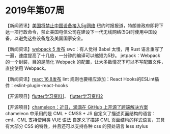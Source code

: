 # 2019年第07周

【新闻资讯】[美国将禁止中国设备接入5g网络](https://www.solidot.org/story?sid=59563)
纽约时报报道，特朗普政府即将下达一项行政命令，禁止美国电信公司在建设下一代无线网络(5G)时使用中国设备，以避免这些设备危及美国国家安全。

【新闻资讯】[webpack 5 发布](https://blog.logrocket.com/new-features-in-webpack-5-2559755adf5e)
swc：有人觉得 Babel 太慢，用 Rust 语言重写了一遍，速度提高了十几倍，一分钟的编译可以缩短为5秒。
jetpack：Webpack 的一个封装，目的是简化 Webpack 的配置，让大多数情况下可以不写配置文件，直接使用 Webpack。

【新闻资讯】[react 16.8发布](https://reactjs.org/blog/2019/02/06/react-v16.8.0.html)
lint 规则也要相应添加：React Hooks的ESLint插件：eslint-plugin-react-hooks

【开源项目】[flutter学习资料1](https://github.com/alibaba/flutter-go)、
[flutter学习资料2](https://flutter-io.cn/#)


【开源项目】[chameleon：近日，滴滴在 GitHub 上开源了跨端解决方案](https://cml.js.org/#/)
chameleon 中采用的是 CML + CMSS + JS
自定义了描述页面结构的语言：cml，CML 支持使用类 VUE 语法
自定义了描述 CML 页面结构的样式语言，其具有大部分 CSS 的特性，并且还可以支持各种 css 的预处语言 less stylus
